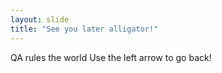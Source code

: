 ```yaml
---
layout: slide
title: "See you later alligator!"
---
```

QA rules the world
Use the left arrow to go back!
